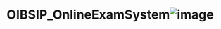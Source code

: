 # OIBSIP_OnlineExamSystem![image](https://user-images.githubusercontent.com/128143875/234261018-526d94cd-e05c-4774-b0e0-b90e9dff4cd1.png)
